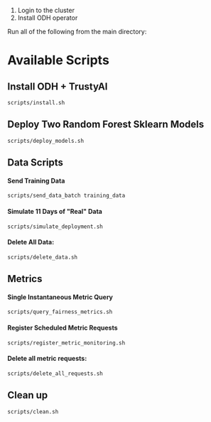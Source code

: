 1. Login to the cluster
2. Install ODH operator

Run all of the following from the main directory:

# Available Scripts
## Install ODH + TrustyAI
`scripts/install.sh`

## Deploy Two Random Forest Sklearn Models
`scripts/deploy_models.sh`

## Data Scripts

#### Send Training Data
`scripts/send_data_batch training_data`

#### Simulate 11 Days of "Real" Data
`scripts/simulate_deployment.sh`

#### Delete All Data:
`scripts/delete_data.sh`

## Metrics
#### Single Instantaneous Metric Query
`scripts/query_fairness_metrics.sh`

#### Register Scheduled Metric Requests
`scripts/register_metric_monitoring.sh`

#### Delete all metric requests:
`scripts/delete_all_requests.sh`



## Clean up
`scripts/clean.sh`